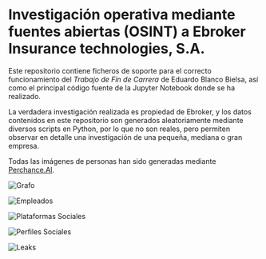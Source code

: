 # Investigación operativa mediante fuentes abiertas (OSINT) a Ebroker Insurance technologies, S.A.

Este repositorio contiene ficheros de soporte para el correcto funcionamiento del _Trabajo de Fin de Carrera_ de Eduardo Blanco Bielsa, así como el principal código fuente de la Jupyter Notebook donde se ha realizado.

La verdadera investigación realizada es propiedad de Ebroker, y los datos contenidos en este repositorio son generados aleatoriamente mediante diversos scripts en Python, por lo que no son reales, pero permiten observar en detalle una investigación de una pequeña, mediana o gran empresa.

Todas las imágenes de personas han sido generadas mediante [Perchance.AI](https://perchance.org/ai-human-generator).

![Grafo](https://github.com/user-attachments/assets/69ebb283-40dc-4469-b913-69410db2f60b)


![Empleados](https://github.com/user-attachments/assets/0ba4eaae-9027-49ec-8020-4469134d07c0)

![Plataformas Sociales](https://github.com/user-attachments/assets/dfe95b63-0b8d-49f4-b5fb-eeb108a118e1)

![Perfiles Sociales](https://github.com/user-attachments/assets/1c869a98-461b-4d39-bc7b-fcb31beefb6d)

![Leaks](https://github.com/user-attachments/assets/f768c59f-8871-47f0-880e-01eed029e330)
